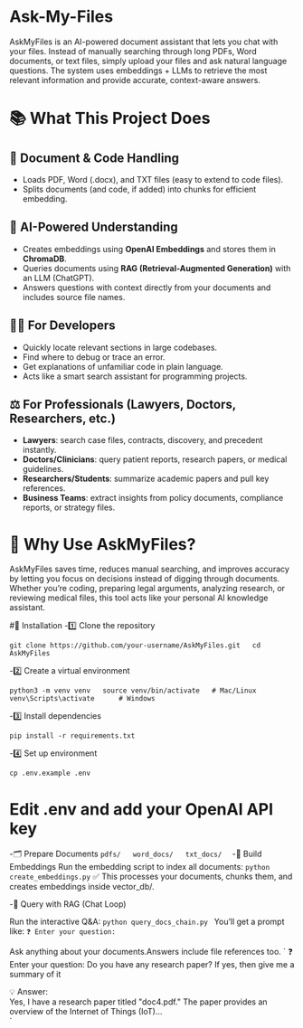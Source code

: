 # Ask-My-Files
AskMyFiles is an AI-powered document assistant that lets you chat with your files. Instead of manually searching through long PDFs, Word documents, or text files, simply upload your files and ask natural language questions. The system uses embeddings + LLMs to retrieve the most relevant information and provide accurate, context-aware answers.

# 📚 What This Project Does

## 📂 Document & Code Handling
- Loads PDF, Word (.docx), and TXT files (easy to extend to code files).  
- Splits documents (and code, if added) into chunks for efficient embedding.  

## 🧠 AI-Powered Understanding
- Creates embeddings using **OpenAI Embeddings** and stores them in **ChromaDB**.  
- Queries documents using **RAG (Retrieval-Augmented Generation)** with an LLM (ChatGPT).  
- Answers questions with context directly from your documents and includes source file names.  

## 👨‍💻 For Developers
- Quickly locate relevant sections in large codebases.  
- Find where to debug or trace an error.  
- Get explanations of unfamiliar code in plain language.  
- Acts like a smart search assistant for programming projects.  

## ⚖️ For Professionals (Lawyers, Doctors, Researchers, etc.)
- **Lawyers**: search case files, contracts, discovery, and precedent instantly.  
- **Doctors/Clinicians**: query patient reports, research papers, or medical guidelines.  
- **Researchers/Students**: summarize academic papers and pull key references.  
- **Business Teams**: extract insights from policy documents, compliance reports, or strategy files.  

# 🚀 Why Use AskMyFiles?
AskMyFiles saves time, reduces manual searching, and improves accuracy by letting you focus on decisions instead of digging through documents. Whether you’re coding, preparing legal arguments, analyzing research, or reviewing medical files, this tool acts like your personal AI knowledge assistant.


#🚀 Installation
-1️⃣ Clone the repository

`git clone https://github.com/your-username/AskMyFiles.git  
cd AskMyFiles` 

-2️⃣ Create a virtual environment

`python3 -m venv venv  
source venv/bin/activate   # Mac/Linux  
venv\Scripts\activate      # Windows` 

-3️⃣ Install dependencies

`pip install -r requirements.txt  `

-4️⃣ Set up environment

`cp .env.example .env`  
# Edit .env and add your OpenAI API key

-🗂️ Prepare Documents
`
pdfs/  
word_docs/  
txt_docs/  
`
-🧱 Build Embeddings
Run the embedding script to index all documents:
`
python create_embeddings.py
`
✅ This processes your documents, chunks them, and creates embeddings inside vector_db/.

-💬 Query with RAG (Chat Loop)

Run the interactive Q&A:
`
python query_docs_chain.py 
`
You’ll get a prompt like:
`
❓ Enter your question:  
`

Ask anything about your documents.Answers include file references too.
`
❓ Enter your question: Do you have any research paper? If yes, then give me a summary of it  

💡 Answer:  
Yes, I have a research paper titled "doc4.pdf." The paper provides an overview of the Internet of Things (IoT)...  
`
